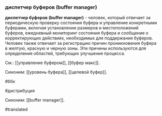 ### диспетчер буферов (buffer manager)

**диспетчер буферов (buffer manager)** - человек, который отвечает за периодическую проверку состояния буфера и управление конкретными буферами, включая установление размеров и местоположений буферов, ежедневный мониторинг состояния буфера и сообщение о корректирующих действиях, необходимых для поддержания буферов. Человек также отвечает за регистрацию причин проникновения буфера в желтую, красную и черную зоны. Эти причины используются для определения областей, требующих улучшения процесса.

См.: [[управление буфером]], [[буфер макс]].

Синоним: [[уровень буфера]], [[целевой буфер]].

#ббк

#дистрибуция

Синоним: [[buffer manager]].

#translated
